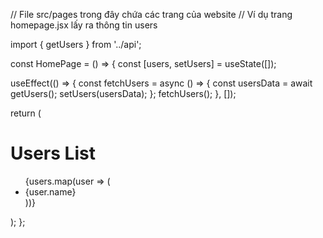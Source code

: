 // File src/pages trong đây chứa các trang của website
// Ví dụ trang homepage.jsx lấy ra thông tin users

import { getUsers } from '../api';

const HomePage = () => {
  const [users, setUsers] = useState([]);

  useEffect(() => {
    const fetchUsers = async () => {
      const usersData = await getUsers();
      setUsers(usersData);
    };
    fetchUsers();
  }, []);

  return (
    <div>
      <h1>Users List</h1>
      <ul>
        {users.map(user => (
          <li key={user.id}>{user.name}</li>
        ))}
      </ul>
    </div>
  );
};

